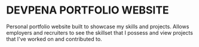 # DEVPENA PORTFOLIO WEBSITE
Personal portfolio website built to showcase my skills and projects. Allows employers and recruiters to see the skillset that I possess and view projects that I've worked on and contributed to.
